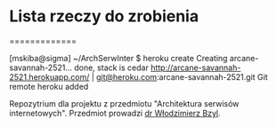 # Lista rzeczy do zrobienia
=============

[mskiba@sigma] ~/ArchSerwInter $ heroku create
Creating arcane-savannah-2521... done, stack is cedar
http://arcane-savannah-2521.herokuapp.com/ | git@heroku.com:arcane-savannah-2521.git
Git remote heroku added


Repozytrium dla projektu z przedmiotu "Architektura serwisów internetowych". Przedmiot prowadzi [dr Włodzimierz Bzyl](http://wbzyl.inf.ug.edu.pl/rails4/).
